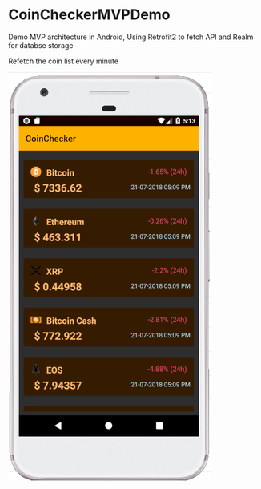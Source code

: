 # CoinCheckerMVPDemo
Demo MVP architecture in Android, Using Retrofit2 to fetch API and Realm for databse storage

Refetch the coin list every minute

![Screenshot](CoinCheckerScreenshot.png)

